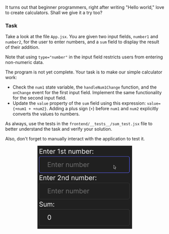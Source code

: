 It turns out that beginner programmers, right after writing "Hello world," love to create calculators. Shall we give it a try too?

### Task
Take a look at the file `App.jsx`.
You are given two input fields, `number1` and `number2`, for the user to enter numbers, 
and a `sum` field to display the result of their addition.

<div class="hint" title="type=&quot;number&quot;">

Note that using `type="number"` in the input field restricts users from entering non-numeric data.
</div>

The program is not yet complete. Your task is to make our simple calculator work:
- Check the `num1` state variable, the `handleNum1Change` function, and the `onChange` event for the first input field. 
  Implement the same functionality for the second input field.
- Update the `value` property of the `sum` field using this expression: `value={+num1 + +num2}`. Adding a plus sign (`+`) before `num1` and `num2` explicitly converts the values to numbers.

As always, use the tests in the `frontend/__tests__/sum_test.jsx` file to better understand the task and verify your solution.

Also, don't forget to manually interact with the application to test it.

<div style="text-align: center; width:60%; max-width: 300px; margin: 0 auto;">
<img src="images/sum.gif">
</div>
